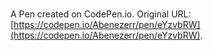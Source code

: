 # 

A Pen created on CodePen.io. Original URL: [https://codepen.io/Abenezerr/pen/eYzvbRW](https://codepen.io/Abenezerr/pen/eYzvbRW).


